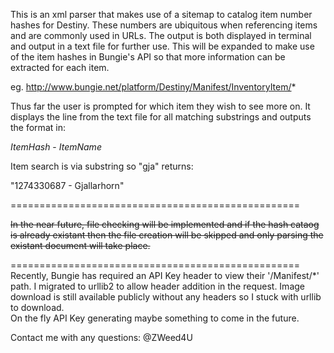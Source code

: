 This is an xml parser that makes use of a sitemap to catalog item number hashes for Destiny. These numbers are ubiquitous when referencing items and are commonly used in URLs. The output is both displayed in terminal and output in a text file for further use. 
This will be expanded to make use of the item hashes in Bungie's API so that more information can be extracted for each item.  

eg. http://www.bungie.net/platform/Destiny/Manifest/InventoryItem/*  

Thus far the user is prompted for which item they wish to see more on. It displays the line from the text file for all matching substrings and outputs the format in:  

*ItemHash* - *ItemName*  

Item search is via substring so "gja" returns:  

"1274330687 - Gjallarhorn"  

==================================================  

~~In the near future, file checking will be implemented and if the hash cataog is already existant then the file creation will be skipped and only parsing the existant document will take place.~~

==================================================
Recently, Bungie has required an API Key header to view their '/Manifest/*' path. I migrated to urllib2 to allow header addition in the request. Image download is still available publicly without any headers so I stuck with urllib to download.   
On the fly API Key generating maybe something to come in the future.  



Contact me with any questions: @ZWeed4U
